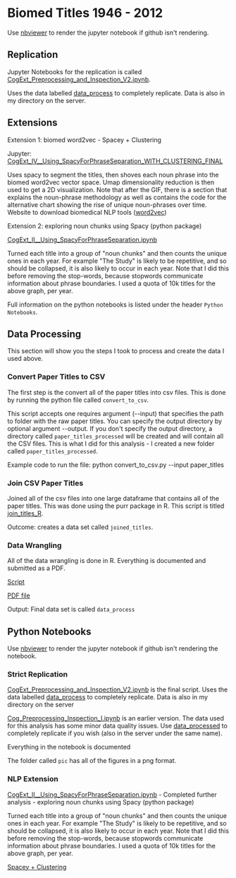 # Biomed Titles 1946 - 2012 

Use [nbviewer](https://nbviewer.jupyter.org/) to render the jupyter notebook if github isn't rendering.

## Replication 

Jupyter Notebooks for the replication is called [CogExt_Preprocessing_and_Inspection_V2.ipynb](https://github.com/danealohabib/research-MP/blob/master/CogExt_Preprocessing_and_Inspection_V2.ipynb). 

Uses the data labelled [data_process](https://www.dropbox.com/s/csibdzi9dl6nmls/data_process.zip?dl=0) to completely replicate. Data is also in my directory on the server. 

## Extensions

Extension 1: biomed word2vec - Spacey + Clustering

Jupyter: [CogExt_IV__Using_SpacyForPhraseSeparation_WITH_CLUSTERING_FINAL](https://github.com/danealohabib/research-MP/blob/master/CogExt_IV__Using_SpacyForPhraseSeparation_WITH_CLUSTERING_FINAL%20(1).ipynb) 

Uses spacy to segment the titles, then shoves each noun phrase into the biomed word2vec vector space. Umap dimensionality reduction is then used to get a 2D visualization. Note that after the GIF, there is a section that explains the noun-phrase methodology as well as  contains the code for the alternative chart showing the rise of unique noun-phrases over time. Website to download biomedical NLP tools ([word2vec](http://bio.nlplab.org/))

Extension 2:  exploring noun chunks using Spacy (python package)

[CogExt_II__Using_SpacyForPhraseSeparation.ipynb](https://github.com/danealohabib/research-MP/blob/master/CogExt_II__Using_SpacyForPhraseSeparation.ipynb) 

Turned each title into a group of "noun chunks" and then counts the unique ones in each year. For example "The Study" is likely to be repetitive, and so should be collapsed, it is also likely to occur in each year. Note that I did this before removing the stop-words, because stopwords communicate information about phrase boundaries. I used a quota of 10k titles for the above graph, per year.

Full information on the python notebooks is listed under the header `Python Notebooks`.

## Data Processing

This section will show you the steps I took to process and create the data I used above.

### Convert Paper Titles to CSV
The first step is the convert all of the paper titles into csv files. This is done by running the python file called `convert_to_csv`.

This script accepts one requires argument (--input) that specifies the path to folder with the raw paper titles. You can specify the output directory by optional argument --output. If you don't specify the output directory, a directory called `paper_titles_processed` will be created and will contain all the CSV files. This is what I did for this analysis - I created a new folder called `paper_titles_processed`.

Example code to run the file: python convert_to_csv.py --input paper_titles 

### Join CSV Paper Titles

Joined all of the csv files into one large dataframe that contains all of the paper titles. This was done using the purr package in R. This script is titled [join_titles_R](https://github.com/danealohabib/research-MP/blob/master/join_titles_R.R). 

Outcome: creates a data set called `joined_titles`.

### Data Wrangling

All of the data wrangling is done in R. Everything is documented and submitted as a PDF.

[Script](https://github.com/danealohabib/research-MP/blob/master/data_processing_v1.Rmd)

[PDF file](https://github.com/danealohabib/research-MP/blob/master/data_processing_v1.pdf)

Output: Final data set is called `data_process`

## Python Notebooks

Use [nbviewer](https://nbviewer.jupyter.org/) to render the jupyter notebook if github isn't rendering the notebook.

### Strict Replication

[CogExt_Preprocessing_and_Inspection_V2.ipynb](https://github.com/danealohabib/research-MP/blob/master/CogExt_Preprocessing_and_Inspection_V2.ipynb) is the final script. Uses the data labelled [data_process](https://www.dropbox.com/s/csibdzi9dl6nmls/data_process.zip?dl=0) to completely replicate. Data is also in my directory on the server

[Cog_Preprocessing_Inspection_I.ipynb](https://github.com/danealohabib/research-MP/blob/master/Cog_Preprocessing_Inspection_I.ipynb) is an earlier version. The data used for this analysis has some minor data quality issues. Use [data_processed](https://www.dropbox.com/s/t2p9emvgcqns9f3/data_processed.csv?dl=0) to completely replicate if you wish (also in the server under the same name).

Everything in the notebook is documented

The folder called `pic` has all of the figures in a png format.

### NLP Extension

[CogExt_II__Using_SpacyForPhraseSeparation.ipynb](https://github.com/danealohabib/research-MP/blob/master/CogExt_II__Using_SpacyForPhraseSeparation.ipynb) - Completed further analysis - exploring noun chunks using Spacy (python package)

Turned each title into a group of "noun chunks" and then counts the unique ones in each year. For example "The Study" is likely to be repetitive, and so should be collapsed, it is also likely to occur in each year. Note that I did this before removing the stop-words, because stopwords communicate information about phrase boundaries. I used a quota of 10k titles for the above graph, per year.

[Spacey + Clustering](https://github.com/danealohabib/research-MP/blob/master/CogExt_IV__Using_SpacyForPhraseSeparation_WITH_CLUSTERING_FINAL%20(1).ipynb) 

